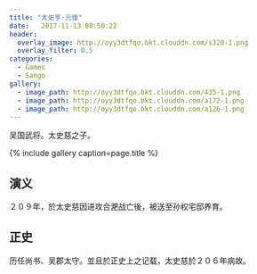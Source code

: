 ```yaml
---
title: "太史亨·元復"
date:   2017-11-13 08:50:22
header:
  overlay_image: http://oyy3dtfqo.bkt.clouddn.com/s320-1.png
  overlay_filter: 0.5
categories:
  - Games
  - Sango
gallery:
  - image_path: http://oyy3dtfqo.bkt.clouddn.com/435-1.png
  - image_path: http://oyy3dtfqo.bkt.clouddn.com/a172-1.png
  - image_path: http://oyy3dtfqo.bkt.clouddn.com/a126-1.png
---
```


吴国武将。太史慈之子。

{% include gallery caption=page.title %}

## 演义

２０９年，於太史慈因进攻合淝战亡後，被送至孙权宅邸养育。

## 正史

历任尚书、吴郡太守。並且於正史上之记载，太史慈於２０６年病故。